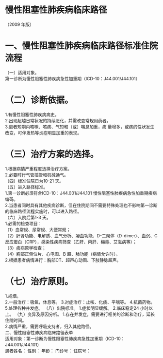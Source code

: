 # 慢性阻塞性肺疾病临床路径  
（2009 年版）  
# 一、慢性阻塞性肺疾病临床路径标准住院流程  
（一）适用对象。  
第一诊断为慢性阻塞性肺疾病急性加重期（ICD-10：J44.001/J44.101）  
# （二）诊断依据。  
1.有慢性阻塞性肺疾病病史。  
2.出现超越日常状况的持续恶化，并需改变常规用药者。  
3.患者短期内咳嗽、咳痰、气短和（或）喘息加重，痰 量增多，或痰的性状发生改变，可伴发热等炎症明显加重的表现。  
# （三）治疗方案的选择。  
1.根据病情严重程度选择治疗方案。  
2.必要时行气管插管和机械通气。  
（四）标准住院日为10-21 天。  
（五）进入路径标准。  
1.第一诊断必须符合ICD-10：J44.001/J44.101 慢性阻塞性肺疾病急性加重期疾病编码。  
2.当患者同时具有其他疾病诊断，但在住院期间不需要特殊处理也不影响第一诊断的临床路径流程实施时，可以进入路径。  
（六）入院后第1-3 天。  
1.必需的检查项目：  
（1）血常规、尿常规、大便常规；  
（2）肝肾功能、电解质、血气分析、凝血功能、D-二聚体（D-dimer）、血沉、C 反应蛋白（CRP），感染性疾病筛查（乙肝、丙肝、梅毒、艾滋病等）；  
（3）痰病原学检查；  
（4）胸部正侧位片、心电图、B 超、肺功能（病情允许时）。  
2.根据患者病情进行：胸部CT、超声心动图、下肢静脉超声。  
# （七）治疗原则。  
1.戒烟。  
2.一般治疗：吸氧，休息等。 3.对症治疗：止咳、化痰、平喘等。 4.抗菌药物。 5.处理各种并发症。 （八）出院标准。 1.症状明显缓解。 2.临床稳定24 小时以上。  （九）变异及原因分析。 1.存在并发症，需要进行相关的诊断和治疗，延长住院时间。  
2.病情严重，需要呼吸支持者，归入其他路径。  
二、慢性阻塞性肺疾病临床路径表单  
适用对象：第一诊断为慢性阻塞性肺疾病急性加重期（ICD-10：J44.001/J44.101）  
患者姓名：           性别：       年龄：        门诊号：       住院号：  

